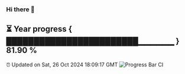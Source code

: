 ### Hi there 👋
⏳ Year progress { ████████████████████████▁▁▁▁▁▁ } 81.90 %
---
⏰ Updated on Sat, 26 Oct 2024 18:09:17 GMT
![Progress Bar CI](https://github.com/Moyi321/Moyi321/workflows/Progress%20Bar%20CI/badge.svg)
